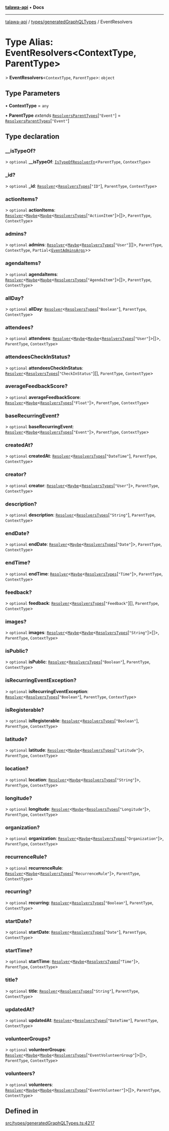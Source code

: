 [**talawa-api**](../../../README.md) • **Docs**

***

[talawa-api](../../../modules.md) / [types/generatedGraphQLTypes](../README.md) / EventResolvers

# Type Alias: EventResolvers\<ContextType, ParentType\>

\> **EventResolvers**\<`ContextType`, `ParentType`\>: `object`

## Type Parameters

• **ContextType** = `any`

• **ParentType** *extends* [`ResolversParentTypes`](ResolversParentTypes.md)\[`"Event"`\] = [`ResolversParentTypes`](ResolversParentTypes.md)\[`"Event"`\]

## Type declaration

### \_\_isTypeOf?

\> `optional` **\_\_isTypeOf**: [`IsTypeOfResolverFn`](IsTypeOfResolverFn.md)\<`ParentType`, `ContextType`\>

### \_id?

\> `optional` **\_id**: [`Resolver`](Resolver.md)\<[`ResolversTypes`](ResolversTypes.md)\[`"ID"`\], `ParentType`, `ContextType`\>

### actionItems?

\> `optional` **actionItems**: [`Resolver`](Resolver.md)\<[`Maybe`](Maybe.md)\<[`Maybe`](Maybe.md)\<[`ResolversTypes`](ResolversTypes.md)\[`"ActionItem"`\]\>[]\>, `ParentType`, `ContextType`\>

### admins?

\> `optional` **admins**: [`Resolver`](Resolver.md)\<[`Maybe`](Maybe.md)\<[`ResolversTypes`](ResolversTypes.md)\[`"User"`\][]\>, `ParentType`, `ContextType`, `Partial`\<[`EventAdminsArgs`](EventAdminsArgs.md)\>\>

### agendaItems?

\> `optional` **agendaItems**: [`Resolver`](Resolver.md)\<[`Maybe`](Maybe.md)\<[`Maybe`](Maybe.md)\<[`ResolversTypes`](ResolversTypes.md)\[`"AgendaItem"`\]\>[]\>, `ParentType`, `ContextType`\>

### allDay?

\> `optional` **allDay**: [`Resolver`](Resolver.md)\<[`ResolversTypes`](ResolversTypes.md)\[`"Boolean"`\], `ParentType`, `ContextType`\>

### attendees?

\> `optional` **attendees**: [`Resolver`](Resolver.md)\<[`Maybe`](Maybe.md)\<[`Maybe`](Maybe.md)\<[`ResolversTypes`](ResolversTypes.md)\[`"User"`\]\>[]\>, `ParentType`, `ContextType`\>

### attendeesCheckInStatus?

\> `optional` **attendeesCheckInStatus**: [`Resolver`](Resolver.md)\<[`ResolversTypes`](ResolversTypes.md)\[`"CheckInStatus"`\][], `ParentType`, `ContextType`\>

### averageFeedbackScore?

\> `optional` **averageFeedbackScore**: [`Resolver`](Resolver.md)\<[`Maybe`](Maybe.md)\<[`ResolversTypes`](ResolversTypes.md)\[`"Float"`\]\>, `ParentType`, `ContextType`\>

### baseRecurringEvent?

\> `optional` **baseRecurringEvent**: [`Resolver`](Resolver.md)\<[`Maybe`](Maybe.md)\<[`ResolversTypes`](ResolversTypes.md)\[`"Event"`\]\>, `ParentType`, `ContextType`\>

### createdAt?

\> `optional` **createdAt**: [`Resolver`](Resolver.md)\<[`ResolversTypes`](ResolversTypes.md)\[`"DateTime"`\], `ParentType`, `ContextType`\>

### creator?

\> `optional` **creator**: [`Resolver`](Resolver.md)\<[`Maybe`](Maybe.md)\<[`ResolversTypes`](ResolversTypes.md)\[`"User"`\]\>, `ParentType`, `ContextType`\>

### description?

\> `optional` **description**: [`Resolver`](Resolver.md)\<[`ResolversTypes`](ResolversTypes.md)\[`"String"`\], `ParentType`, `ContextType`\>

### endDate?

\> `optional` **endDate**: [`Resolver`](Resolver.md)\<[`Maybe`](Maybe.md)\<[`ResolversTypes`](ResolversTypes.md)\[`"Date"`\]\>, `ParentType`, `ContextType`\>

### endTime?

\> `optional` **endTime**: [`Resolver`](Resolver.md)\<[`Maybe`](Maybe.md)\<[`ResolversTypes`](ResolversTypes.md)\[`"Time"`\]\>, `ParentType`, `ContextType`\>

### feedback?

\> `optional` **feedback**: [`Resolver`](Resolver.md)\<[`ResolversTypes`](ResolversTypes.md)\[`"Feedback"`\][], `ParentType`, `ContextType`\>

### images?

\> `optional` **images**: [`Resolver`](Resolver.md)\<[`Maybe`](Maybe.md)\<[`Maybe`](Maybe.md)\<[`ResolversTypes`](ResolversTypes.md)\[`"String"`\]\>[]\>, `ParentType`, `ContextType`\>

### isPublic?

\> `optional` **isPublic**: [`Resolver`](Resolver.md)\<[`ResolversTypes`](ResolversTypes.md)\[`"Boolean"`\], `ParentType`, `ContextType`\>

### isRecurringEventException?

\> `optional` **isRecurringEventException**: [`Resolver`](Resolver.md)\<[`ResolversTypes`](ResolversTypes.md)\[`"Boolean"`\], `ParentType`, `ContextType`\>

### isRegisterable?

\> `optional` **isRegisterable**: [`Resolver`](Resolver.md)\<[`ResolversTypes`](ResolversTypes.md)\[`"Boolean"`\], `ParentType`, `ContextType`\>

### latitude?

\> `optional` **latitude**: [`Resolver`](Resolver.md)\<[`Maybe`](Maybe.md)\<[`ResolversTypes`](ResolversTypes.md)\[`"Latitude"`\]\>, `ParentType`, `ContextType`\>

### location?

\> `optional` **location**: [`Resolver`](Resolver.md)\<[`Maybe`](Maybe.md)\<[`ResolversTypes`](ResolversTypes.md)\[`"String"`\]\>, `ParentType`, `ContextType`\>

### longitude?

\> `optional` **longitude**: [`Resolver`](Resolver.md)\<[`Maybe`](Maybe.md)\<[`ResolversTypes`](ResolversTypes.md)\[`"Longitude"`\]\>, `ParentType`, `ContextType`\>

### organization?

\> `optional` **organization**: [`Resolver`](Resolver.md)\<[`Maybe`](Maybe.md)\<[`ResolversTypes`](ResolversTypes.md)\[`"Organization"`\]\>, `ParentType`, `ContextType`\>

### recurrenceRule?

\> `optional` **recurrenceRule**: [`Resolver`](Resolver.md)\<[`Maybe`](Maybe.md)\<[`ResolversTypes`](ResolversTypes.md)\[`"RecurrenceRule"`\]\>, `ParentType`, `ContextType`\>

### recurring?

\> `optional` **recurring**: [`Resolver`](Resolver.md)\<[`ResolversTypes`](ResolversTypes.md)\[`"Boolean"`\], `ParentType`, `ContextType`\>

### startDate?

\> `optional` **startDate**: [`Resolver`](Resolver.md)\<[`ResolversTypes`](ResolversTypes.md)\[`"Date"`\], `ParentType`, `ContextType`\>

### startTime?

\> `optional` **startTime**: [`Resolver`](Resolver.md)\<[`Maybe`](Maybe.md)\<[`ResolversTypes`](ResolversTypes.md)\[`"Time"`\]\>, `ParentType`, `ContextType`\>

### title?

\> `optional` **title**: [`Resolver`](Resolver.md)\<[`ResolversTypes`](ResolversTypes.md)\[`"String"`\], `ParentType`, `ContextType`\>

### updatedAt?

\> `optional` **updatedAt**: [`Resolver`](Resolver.md)\<[`ResolversTypes`](ResolversTypes.md)\[`"DateTime"`\], `ParentType`, `ContextType`\>

### volunteerGroups?

\> `optional` **volunteerGroups**: [`Resolver`](Resolver.md)\<[`Maybe`](Maybe.md)\<[`Maybe`](Maybe.md)\<[`ResolversTypes`](ResolversTypes.md)\[`"EventVolunteerGroup"`\]\>[]\>, `ParentType`, `ContextType`\>

### volunteers?

\> `optional` **volunteers**: [`Resolver`](Resolver.md)\<[`Maybe`](Maybe.md)\<[`Maybe`](Maybe.md)\<[`ResolversTypes`](ResolversTypes.md)\[`"EventVolunteer"`\]\>[]\>, `ParentType`, `ContextType`\>

## Defined in

[src/types/generatedGraphQLTypes.ts:4217](https://github.com/PalisadoesFoundation/talawa-api/blob/bba5d82264abb62b9e358a3d3fe1af18a8a8f6e4/src/types/generatedGraphQLTypes.ts#L4217)
